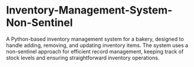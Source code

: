 # Inventory-Management-System-Non-Sentinel
A Python-based inventory management system for a bakery, designed to handle adding, removing, and updating inventory items. The system uses a non-sentinel approach for efficient record management, keeping track of stock levels and ensuring straightforward inventory operations.
